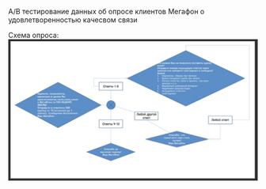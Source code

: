 A/B тестирование данных об опросе клиентов Мегафон о удовлетворенностью качесвом связи

Схема опроса: ![](schema.png)

